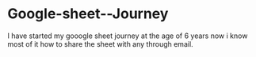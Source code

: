 # Google-sheet--Journey
I have started my gooogle sheet journey at the age of 6 years now i know most of it how to share the sheet with any through email.
